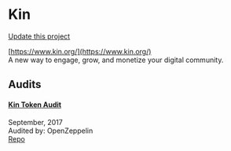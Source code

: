 
# Kin

[Update this project](https://github.com/ConsenSys/blockchainSecurityDB/edit/master/projects/kin.json)
  
[https://www.kin.org/](https://www.kin.org/)<br>
A new way to engage, grow, and monetize your digital community.


## Audits



#### [Kin Token Audit](https://blog.openzeppelin.com/kin-token-audit-121788c06fe/)

September, 2017<br>
Audited by: OpenZeppelin<br>
[Repo](https://github.com/kinecosystem/kin-token/tree/3ed3a383b9304274ec22f41769716cadb854727f/contracts)
      

  



